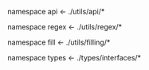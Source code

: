 namespace api <- ./utils/api/*

namespace regex <- ./utils/regex/*

namespace fill <- ./utils/filling/*

namespace types <- ./types/interfaces/*
